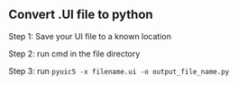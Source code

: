
## Convert .UI file to python

Step 1:
Save your UI file to a known location

Step 2:
run cmd in the file directory

Step 3:
run ```pyuic5 -x filename.ui -o output_file_name.py```